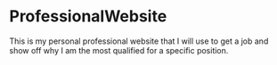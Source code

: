 # ProfessionalWebsite
This is my personal professional website that I will use to get a job and show off why I am the most qualified for a specific position. 
